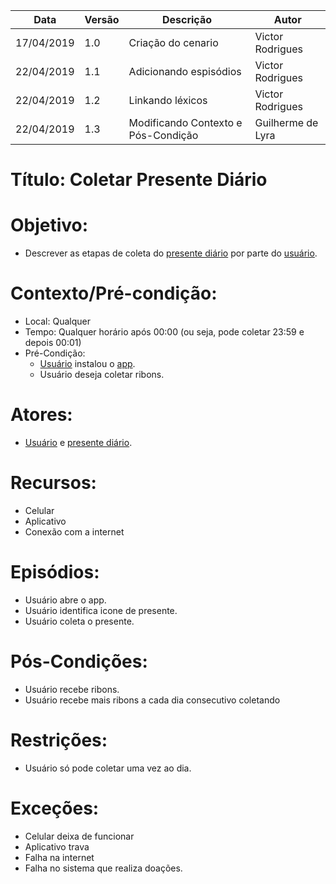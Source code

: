 | Data | Versão | Descrição | Autor |
|---|---|---|---|
| 17/04/2019 | 1.0 | Criação do cenario     | Victor Rodrigues |
| 22/04/2019 | 1.1 | Adicionando espisódios | Victor Rodrigues |
| 22/04/2019 | 1.2 | Linkando léxicos | Victor Rodrigues |
| 22/04/2019 | 1.3 | Modificando Contexto e Pós-Condição| Guilherme de Lyra |

# Título: Coletar Presente Diário

# Objetivo: 

- Descrever as etapas de coleta do [presente diário](https://github.com/requisitos-2019-1/Ribon/blob/master/Modelagem%20de%20Requisitos/Lexicos/Presente_diario.md) por parte do [usuário](https://github.com/requisitos-2019-1/Ribon/blob/master/Modelagem%20de%20Requisitos/Lexicos/Usu%C3%A1rio.md).

# Contexto/Pré-condição: 
- Local: Qualquer
- Tempo: Qualquer horário após 00:00 (ou seja, pode coletar 23:59 e depois 00:01)
- Pré-Condição:
  * [Usuário](https://github.com/requisitos-2019-1/Ribon/blob/master/Modelagem%20de%20Requisitos/Lexicos/Usu%C3%A1rio.md) instalou o [app](https://github.com/requisitos-2019-1/Ribon/blob/master/Modelagem%20de%20Requisitos/Lexicos/Aplicativo.md).
  * Usuário deseja coletar ribons.

# Atores: 

- [Usuário](https://github.com/requisitos-2019-1/Ribon/blob/master/Modelagem%20de%20Requisitos/Lexicos/Usu%C3%A1rio.md) e [presente diário](https://github.com/requisitos-2019-1/Ribon/blob/master/Modelagem%20de%20Requisitos/Lexicos/Presente_diario.md).

# Recursos: 

- Celular
- Aplicativo
- Conexão com a internet

# Episódios: 

- Usuário abre o app.
- Usuário identifica icone de presente.
- Usuário coleta o presente.

# Pós-Condições: 

- Usuário recebe ribons.
- Usuário recebe mais ribons a cada dia consecutivo coletando

# Restrições: 

- Usuário só pode coletar uma vez ao dia.

# Exceções:

- Celular deixa de funcionar 
- Aplicativo trava 
- Falha na internet 
- Falha no sistema que realiza doações.
